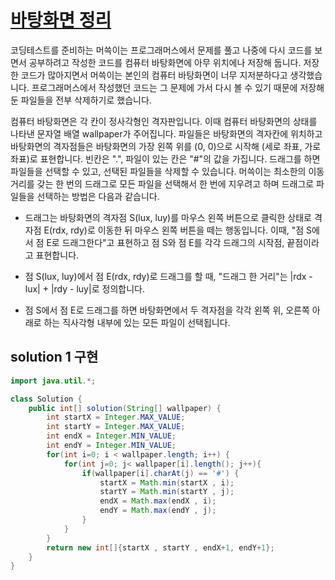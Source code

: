# [바탕화면 정리](https://programmers.co.kr/learn/courses/30/lessons/161990)

코딩테스트를 준비하는 머쓱이는 프로그래머스에서 문제를 풀고 나중에 다시 코드를 보면서 공부하려고 작성한 코드를 컴퓨터 바탕화면에 아무 위치에나 저장해 둡니다. 저장한 코드가 많아지면서 머쓱이는 본인의 컴퓨터 바탕화면이 너무 지저분하다고 생각했습니다. 프로그래머스에서 작성했던 코드는 그 문제에 가서 다시 볼 수 있기 때문에 저장해 둔 파일들을 전부 삭제하기로 했습니다.

컴퓨터 바탕화면은 각 칸이 정사각형인 격자판입니다. 이때 컴퓨터 바탕화면의 상태를 나타낸 문자열 배열 wallpaper가 주어집니다. 
파일들은 바탕화면의 격자칸에 위치하고 바탕화면의 격자점들은 바탕화면의 가장 왼쪽 위를 (0, 0)으로 시작해 (세로 좌표, 가로 좌표)로 표현합니다. 빈칸은 ".", 파일이 있는 칸은 "#"의 값을 가집니다. 드래그를 하면 파일들을 선택할 수 있고, 선택된 파일들을 삭제할 수 있습니다. 머쓱이는 최소한의 이동거리를 갖는 한 번의 드래그로 모든 파일을 선택해서 한 번에 지우려고 하며 드래그로 파일들을 선택하는 방법은 다음과 같습니다.

- 드래그는 바탕화면의 격자점 S(lux, luy)를 마우스 왼쪽 버튼으로 클릭한 상태로 격자점 E(rdx, rdy)로 이동한 뒤 마우스 왼쪽 버튼을 떼는 행동입니다. 
이때, "점 S에서 점 E로 드래그한다"고 표현하고 점 S와 점 E를 각각 드래그의 시작점, 끝점이라고 표현합니다.

- 점 S(lux, luy)에서 점 E(rdx, rdy)로 드래그를 할 때, "드래그 한 거리"는 |rdx - lux| + |rdy - luy|로 정의합니다.

- 점 S에서 점 E로 드래그를 하면 바탕화면에서 두 격자점을 각각 왼쪽 위, 오른쪽 아래로 하는 직사각형 내부에 있는 모든 파일이 선택됩니다.

## solution 1  구현

```java
import java.util.*;

class Solution {
    public int[] solution(String[] wallpaper) {
        int startX = Integer.MAX_VALUE;
        int startY = Integer.MAX_VALUE;
        int endX = Integer.MIN_VALUE;
        int endY = Integer.MIN_VALUE;
        for(int i=0; i < wallpaper.length; i++) {
            for(int j=0; j< wallpaper[i].length(); j++){
                if(wallpaper[i].charAt(j) == '#') {
                    startX = Math.min(startX , i);
                    startY = Math.min(startY , j);
                    endX = Math.max(endX , i);
                    endY = Math.max(endY , j);
                }
            }
        }
        return new int[]{startX , startY , endX+1, endY+1};
    }
}
```

